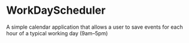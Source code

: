 # WorkDayScheduler
A simple calendar application that allows a user to save events for each hour of a typical working day (9am–5pm)
